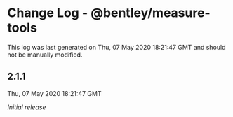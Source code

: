 # Change Log - @bentley/measure-tools

This log was last generated on Thu, 07 May 2020 18:21:47 GMT and should not be manually modified.

## 2.1.1
Thu, 07 May 2020 18:21:47 GMT

*Initial release*

